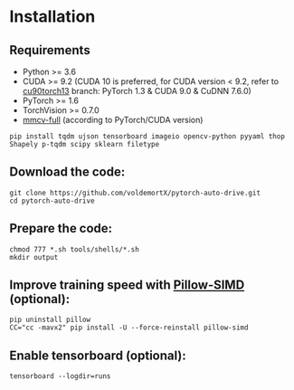 # Installation

## Requirements

- Python >= 3.6
- CUDA >= 9.2 (CUDA 10 is preferred, for CUDA version < 9.2, refer to [cu90torch13](https://github.com/voldemortX/pytorch-auto-drive/tree/cu90torch13) branch: PyTorch 1.3 & CUDA 9.0 & CuDNN 7.6.0)
- PyTorch >= 1.6 
- TorchVision >= 0.7.0
- [mmcv-full](https://github.com/open-mmlab/mmcv) (according to PyTorch/CUDA version)

```
pip install tqdm ujson tensorboard imageio opencv-python pyyaml thop Shapely p-tqdm scipy sklearn filetype
```

## Download the code:
   
```
git clone https://github.com/voldemortX/pytorch-auto-drive.git
cd pytorch-auto-drive
```

## Prepare the code:

```
chmod 777 *.sh tools/shells/*.sh
mkdir output
```

## Improve training speed with [Pillow-SIMD](https://github.com/uploadcare/pillow-simd) (optional):

```
pip uninstall pillow
CC="cc -mavx2" pip install -U --force-reinstall pillow-simd
```

## Enable tensorboard (optional):

```
tensorboard --logdir=runs
```
